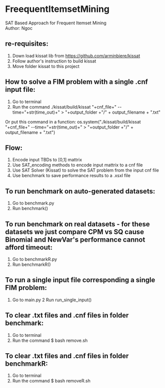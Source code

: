 # FreequentItemsetMining
SAT Based Approach for Frequent Itemset Mining  
Author: Ngoc    
## re-requisites:
1. Down load kissat lib from https://github.com/arminbiere/kissat
2. Follow author's instruction to build kissat
3. Move folder kissat to this project

## How to solve a FIM problem with a single .cnf input file:
1. Go to terminal
2. Run the command ./kissat/build/kissat "+cnf_file+" --time="+str(time_out)+" > "+output_folder  +"/" + output_filename + ".txt"

Or put this command in a function: os.system("./kissat/build/kissat "+cnf_file+" --time="+str(time_out)+" > "+output_folder  +"/" + output_filename + ".txt")

## Flow:
1. Encode input TBDs to [0,1] mattrix
2. Use SAT_encoding methods to encode input mattrix to a cnf file
3. Use SAT Solver (Kissat) to solve the SAT problem from the input cnf file
4. Use benchmark to save performance results to a .xsxl file

## To run benchmark on auto-generated datasets:
1. Go to benchmark.py
2. Run benchmark()

## To run benchmark on real datasets - for these datasets we just compare CPM vs SQ cause Binomial and NewVar's performance cannot afford timeout:
1. Go to benchmarkR.py
2. Run benchmarkR()

## To run a single input file corresponding a single FIM problem:
1. Go to main.py
2 Run run_single_input()

## To clear .txt files and .cnf files in folder benchmark:
1. Go to terminal
2. Run the command $ bash remove.sh

## To clear .txt files and .cnf files in folder benchmarkR:
1. Go to terminal
2. Run the command $ bash removeR.sh